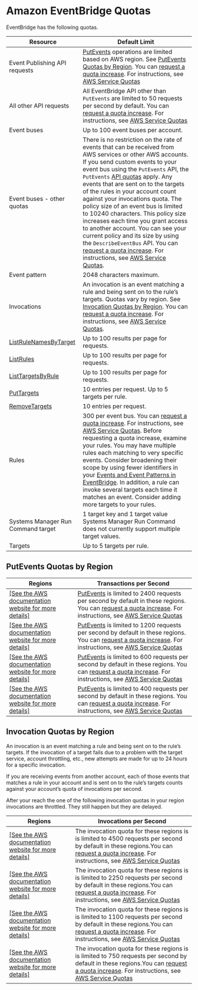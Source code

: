 # Amazon EventBridge Quotas<a name="cloudwatch-limits-eventbridge"></a>

EventBridge has the following quotas\.


| Resource | Default Limit | 
| --- | --- | 
|  Event Publishing API requests  |  [PutEvents](https://docs.aws.amazon.com/AmazonCloudWatchEvents/latest/APIReference/API_PutEvents.html) operations are limited based on AWS region\. See [PutEvents Quotas by Region](#putevents-limits)\. You can [request a quota increase](https://console.aws.amazon.com/support/home#/case/create?issueType=service-limit-increase&limitType=service-code-cloudwatch-events)\. For instructions, see [AWS Service Quotas](https://docs.aws.amazon.com/general/latest/gr/aws_service_limits.html)   | 
|  All other API requests  |  All EventBridge API other than `PutEvents` are limited to 50 requests per second by default\. You can [request a quota increase](https://console.aws.amazon.com/support/home#/case/create?issueType=service-limit-increase&limitType=service-code-cloudwatch-events)\. For instructions, see [AWS Service Quotas](https://docs.aws.amazon.com/general/latest/gr/aws_service_limits.html)   | 
|  Event buses  |  Up to 100 event buses per account\.  | 
|  Event buses \- other quotas  |  There is no restriction on the rate of events that can be received from AWS services or other AWS accounts\. If you send custom events to your event bus using the `PutEvents` API, the `PutEvents` [API quotas](#putevents-limits) apply\. Any events that are sent on to the targets of the rules in your account count against your invocations quota\.  The policy size of an event bus is limited to 10240 characters\. This policy size increases each time you grant access to another account\. You can see your current policy and its size by using the `DescribeEventBus` API\. You can [request a quota increase](https://console.aws.amazon.com/support/home#/case/create?issueType=service-limit-increase&limitType=service-code-cloudwatch-events)\. For instructions, see [AWS Service Quotas](https://docs.aws.amazon.com/general/latest/gr/aws_service_limits.html)\.   | 
|  Event pattern  |  2048 characters maximum\.  | 
|  Invocations  |  An invocation is an event matching a rule and being sent on to the rule’s targets\. Quotas vary by region\. See [Invocation Quotas by Region](#invocations-limits)\. You can [request a quota increase](https://console.aws.amazon.com/support/home#/case/create?issueType=service-limit-increase&limitType=service-code-cloudwatch-events)\. For instructions, see [AWS Service Quotas](https://docs.aws.amazon.com/general/latest/gr/aws_service_limits.html)\.  | 
|  [ListRuleNamesByTarget](https://docs.aws.amazon.com/AmazonCloudWatchEvents/latest/APIReference/API_ListRuleNamesByTarget.html)  |  Up to 100 results per page for requests\.  | 
|  [ListRules](https://docs.aws.amazon.com/AmazonCloudWatchEvents/latest/APIReference/API_ListRules.html)  |  Up to 100 results per page for requests\.  | 
|  [ListTargetsByRule](https://docs.aws.amazon.com/AmazonCloudWatchEvents/latest/APIReference/API_ListTargetsByRule.html)  |  Up to 100 results per page for requests\.  | 
|  [PutTargets](https://docs.aws.amazon.com/AmazonCloudWatchEvents/latest/APIReference/API_PutTargets.html)  |  10 entries per request\. Up to 5 targets per rule\.  | 
|  [RemoveTargets](https://docs.aws.amazon.com/AmazonCloudWatchEvents/latest/APIReference/API_RemoveTargets.html)  |  10 entries per request\.  | 
|  Rules  |  300 per event bus\. You can [request a quota increase](https://console.aws.amazon.com/support/home#/case/create?issueType=service-limit-increase&limitType=service-code-cloudwatch-events)\. For instructions, see [AWS Service Quotas](https://docs.aws.amazon.com/general/latest/gr/aws_service_limits.html)\. Before requesting a quota increase, examine your rules\. You may have multiple rules each matching to very specific events\. Consider broadening their scope by using fewer identifiers in your [Events and Event Patterns in EventBridge](eventbridge-and-event-patterns.md)\. In addition, a rule can invoke several targets each time it matches an event\. Consider adding more targets to your rules\.  | 
| Systems Manager Run Command target | 1 target key and 1 target value Systems Manager Run Command does not currently support multiple target values\.  | 
|  Targets  |  Up to 5 targets per rule\.  | 

## PutEvents Quotas by Region<a name="putevents-limits"></a>


| Regions | Transactions per Second | 
| --- | --- | 
| [\[See the AWS documentation website for more details\]](http://docs.aws.amazon.com/eventbridge/latest/userguide/cloudwatch-limits-eventbridge.html) | [PutEvents](https://docs.aws.amazon.com/AmazonCloudWatchEvents/latest/APIReference/API_PutEvents.html) is limited to 2400 requests per second by default in these regions\. You can [request a quota increase](https://console.aws.amazon.com/support/home#/case/create?issueType=service-limit-increase&limitType=service-code-cloudwatch-events)\. For instructions, see [AWS Service Quotas](https://docs.aws.amazon.com/general/latest/gr/aws_service_limits.html) | 
| [\[See the AWS documentation website for more details\]](http://docs.aws.amazon.com/eventbridge/latest/userguide/cloudwatch-limits-eventbridge.html) | [PutEvents](https://docs.aws.amazon.com/AmazonCloudWatchEvents/latest/APIReference/API_PutEvents.html) is limited to 1200 requests per second by default in these regions\. You can [request a quota increase](https://console.aws.amazon.com/support/home#/case/create?issueType=service-limit-increase&limitType=service-code-cloudwatch-events)\. For instructions, see [AWS Service Quotas](https://docs.aws.amazon.com/general/latest/gr/aws_service_limits.html) | 
| [\[See the AWS documentation website for more details\]](http://docs.aws.amazon.com/eventbridge/latest/userguide/cloudwatch-limits-eventbridge.html) | [PutEvents](https://docs.aws.amazon.com/AmazonCloudWatchEvents/latest/APIReference/API_PutEvents.html) is limited to 600 requests per second by default in these regions\. You can [request a quota increase](https://console.aws.amazon.com/support/home#/case/create?issueType=service-limit-increase&limitType=service-code-cloudwatch-events)\. For instructions, see [AWS Service Quotas](https://docs.aws.amazon.com/general/latest/gr/aws_service_limits.html) | 
| [\[See the AWS documentation website for more details\]](http://docs.aws.amazon.com/eventbridge/latest/userguide/cloudwatch-limits-eventbridge.html) | [PutEvents](https://docs.aws.amazon.com/AmazonCloudWatchEvents/latest/APIReference/API_PutEvents.html) is limited to 400 requests per second by default in these regions\. You can [request a quota increase](https://console.aws.amazon.com/support/home#/case/create?issueType=service-limit-increase&limitType=service-code-cloudwatch-events)\. For instructions, see [AWS Service Quotas](https://docs.aws.amazon.com/general/latest/gr/aws_service_limits.html) | 

## Invocation Quotas by Region<a name="invocations-limits"></a>

An invocation is an event matching a rule and being sent on to the rule’s targets\. If the invocation of a target fails due to a problem with the target service, account throttling, etc\., new attempts are made for up to 24 hours for a specific invocation\.

If you are receiving events from another account, each of those events that matches a rule in your account and is sent on to the rule’s targets counts against your account’s quota of invocations per second\.

After your reach the one of the following invocation quotas in your region invocations are throttled\. They still happen but they are delayed\.


| Regions | Invocations per Second | 
| --- | --- | 
| [\[See the AWS documentation website for more details\]](http://docs.aws.amazon.com/eventbridge/latest/userguide/cloudwatch-limits-eventbridge.html) | The invocation quota for these regions is is limited to 4500 requests per second by default in these regions\.You can [request a quota increase](https://console.aws.amazon.com/support/home#/case/create?issueType=service-limit-increase&limitType=service-code-cloudwatch-events)\. For instructions, see [AWS Service Quotas](https://docs.aws.amazon.com/general/latest/gr/aws_service_limits.html) | 
| [\[See the AWS documentation website for more details\]](http://docs.aws.amazon.com/eventbridge/latest/userguide/cloudwatch-limits-eventbridge.html) | The invocation quota for these regions is is limited to 2250 requests per second by default in these regions\.You can [request a quota increase](https://console.aws.amazon.com/support/home#/case/create?issueType=service-limit-increase&limitType=service-code-cloudwatch-events)\. For instructions, see [AWS Service Quotas](https://docs.aws.amazon.com/general/latest/gr/aws_service_limits.html) | 
| [\[See the AWS documentation website for more details\]](http://docs.aws.amazon.com/eventbridge/latest/userguide/cloudwatch-limits-eventbridge.html) | The invocation quota for these regions is is limited to 1100 requests per second by default in these regions\.You can [request a quota increase](https://console.aws.amazon.com/support/home#/case/create?issueType=service-limit-increase&limitType=service-code-cloudwatch-events)\. For instructions, see [AWS Service Quotas](https://docs.aws.amazon.com/general/latest/gr/aws_service_limits.html) | 
| [\[See the AWS documentation website for more details\]](http://docs.aws.amazon.com/eventbridge/latest/userguide/cloudwatch-limits-eventbridge.html) | The invocation quota for these regions is is limited to 750 requests per second by default in these regions\.You can [request a quota increase](https://console.aws.amazon.com/support/home#/case/create?issueType=service-limit-increase&limitType=service-code-cloudwatch-events)\. For instructions, see [AWS Service Quotas](https://docs.aws.amazon.com/general/latest/gr/aws_service_limits.html) | 